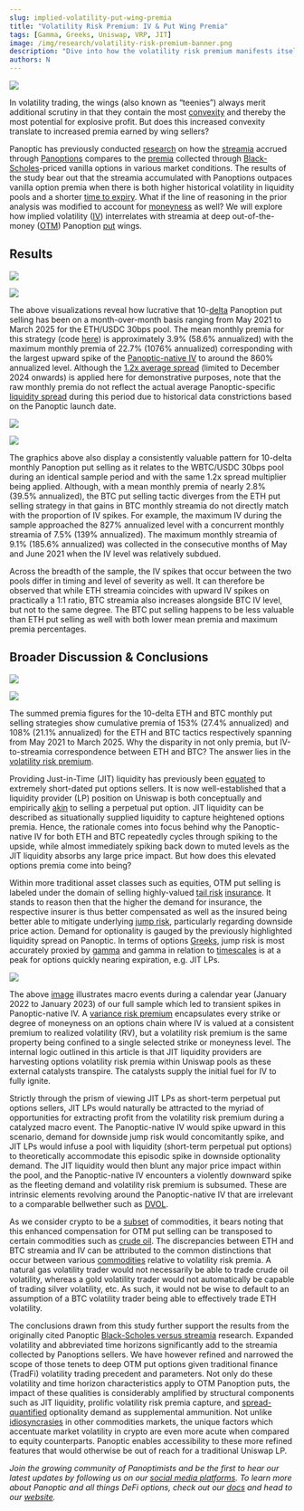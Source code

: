 ```yaml
---
slug: implied-volatility-put-wing-premia
title: "Volatility Risk Premium: IV & Put Wing Premia"
tags: [Gamma, Greeks, Uniswap, VRP, JIT]
image: /img/research/volatility-risk-premium-banner.png
description: "Dive into how the volatility risk premium manifests itself in OTM put options as well as how this premium can be exploited on the Panoptic platform."
authors: N
---
```


![](./volatility-risk-premium-banner.png)

In volatility trading, the wings (also known as “teenies”) always merit additional scrutiny in that they contain the most [convexity](/research/gamma-scalping#positive-convexity) and thereby the most potential for explosive profit. But does this increased convexity translate to increased premia earned by wing sellers?

  

Panoptic has previously conducted [research](/research/streamia-vs-black-scholes) on how the [streamia](/research/streamia-101) accrued through [Panoptions](/docs/terms/panoption) compares to the [premia](/docs/terms/premium) collected through [Black-Scholes](/docs/terms/blackscholes)-priced vanilla options in various market conditions. The results of the study bear out that the streamia accumulated with Panoptions outpaces vanilla option premia when there is both higher historical volatility in liquidity pools and a shorter [time to expiry](/research/essential-options-strategies-to-know#how-panoptics-perpetual-options-have-effective-dtes). What if the line of reasoning in the prior analysis was modified to account for [moneyness](/docs/product/moneyness) as well? We will explore how implied volatility ([IV](/docs/terms/implied_volatility)) interrelates with streamia at deep out-of-the-money ([OTM](/docs/terms/out_of_the_money)) Panoption [put](/docs/terms/put) wings.

  

## Results

![](./01.png)


![](./02.png)

The above visualizations reveal how lucrative that 10-[delta](/research/understanding-delta-risk#what-is-delta) Panoption put selling has been on a month-over-month basis ranging from May 2021 to March 2025 for the ETH/USDC 30bps pool. The mean monthly premia for this strategy (code [here](https://github.com/panoptic-labs/research/tree/main/_research-bites/20250409)) is approximately 3.9% (58.6% annualized) with the maximum monthly premia of 22.7% (1076% annualized) corresponding with the largest upward spike of the [Panoptic-native IV](/research/new-formulation-implied-volatility) to around the 860% annualized level. Although the [1.2x average spread](/research/loss-versus-panoptic-why-lps-are-losing) (limited to December 2024 onwards) is applied here for demonstrative purposes, note that the raw monthly premia do not reflect the actual average Panoptic-specific [liquidity spread](/research/liquidity-spread) during this period due to historical data constrictions based on the Panoptic launch date.

![](./03.png)
  

![](./04.png)

The graphics above also display a consistently valuable pattern for 10-delta monthly Panoption put selling as it relates to the WBTC/USDC 30bps pool during an identical sample period and with the same 1.2x spread multiplier being applied. Although, with a mean monthly premia of nearly 2.8% (39.5% annualized), the BTC put selling tactic diverges from the ETH put selling strategy in that gains in BTC monthly streamia do not directly match with the proportion of IV spikes. For example, the maximum IV during the sample approached the 827% annualized level with a concurrent monthly streamia of 7.5% (139% annualized). The maximum monthly streamia of 9.1% (185.6% annualized) was collected in the consecutive months of May and June 2021 when the IV level was relatively subdued.

  

Across the breadth of the sample, the IV spikes that occur between the two pools differ in timing and level of severity as well. It can therefore be observed that while ETH streamia coincides with upward IV spikes on practically a 1:1 ratio, BTC streamia also increases alongside BTC IV level, but not to the same degree. The BTC put selling happens to be less valuable than ETH put selling as well with both lower mean premia and maximum premia percentages.

  

## Broader Discussion & Conclusions

  

![](./05.png)

  

![](./06.png)

The summed premia figures for the 10-delta ETH and BTC monthly put selling strategies show cumulative premia of 153% (27.4% annualized) and 108% (21.1% annualized) for the ETH and BTC tactics respectively spanning from May 2021 to March 2025. Why the disparity in not only premia, but IV-to-streamia correspondence between ETH and BTC? The answer lies in the [volatility risk premium](https://www.amazon.com/Positional-Option-Trading-Wiley/dp/1119583519).

  

Providing Just-in-Time (JIT) liquidity has previously been [equated](/research/demystifying-IL-LVR-JIT-MEV#3-just-in-time-jit-liquidity) to extremely short-dated put options sellers. It is now well-established that a liquidity provider (LP) position on Uniswap is both conceptually and empirically [akin](/blog/uniswap-lp-equals-options#lps-are-options-sellers) to selling a perpetual put option. JIT liquidity can be described as situationally supplied liquidity to capture heightened options premia. Hence, the rationale comes into focus behind why the Panoptic-native IV for both ETH and BTC repeatedly cycles through spiking to the upside, while almost immediately spiking back down to muted levels as the JIT liquidity absorbs any large price impact. But how does this elevated options premia come into being?

  

Within more traditional asset classes such as equities, OTM put selling is labeled under the domain of selling highly-valued [tail risk](/research/uniswap-violates-geometric-brownian-motion)  [insurance](https://papers.ssrn.com/sol3/papers.cfm?abstract_id=2990542). It stands to reason then that the higher the demand for insurance, the respective insurer is thus better compensated as well as the insured being better able to mitigate underlying [jump risk](https://papers.ssrn.com/sol3/papers.cfm?abstract_id=2909163), particularly regarding downside price action. Demand for optionality is gauged by the previously highlighted liquidity spread on Panoptic. In terms of options [Greeks](/research/understanding-the-greeks-series), jump risk is most accurately proxied by [gamma](/research/understanding-the-greeks-series#gamma-%CE%B3) and gamma in relation to [timescales](/research/timescales-in-panoptic) is at a peak for options quickly nearing expiration, e.g. JIT LPs.

  

![](./07.jpg)

The above [image](/research/stay-in-range-uniswap-v3) illustrates macro events during a calendar year (January 2022 to January 2023) of our full sample which led to transient spikes in Panoptic-native IV. A [variance risk premium](/research/reverse-gamma-scalping#variance-risk-premium) encapsulates every strike or degree of moneyness on an options chain where IV is valued at a consistent premium to realized volatility (RV), but a volatility risk premium is the same property being confined to a single selected strike or moneyness level. The internal logic outlined in this article is that JIT liquidity providers are harvesting options volatility risk premia within Uniswap pools as these external catalysts transpire. The catalysts supply the initial fuel for IV to fully ignite.

  

Strictly through the prism of viewing JIT LPs as short-term perpetual put options sellers, JIT LPs would naturally be attracted to the myriad of opportunities for extracting profit from the volatility risk premium during a catalyzed macro event. The Panoptic-native IV would spike upward in this scenario, demand for downside jump risk would concomitantly spike, and JIT LPs would infuse a pool with liquidity (short-term perpetual put options) to theoretically accommodate this episodic spike in downside optionality demand. The JIT liquidity would then blunt any major price impact within the pool, and the Panoptic-native IV encounters a violently downward spike as the fleeting demand and volatility risk premium is subsumed. These are intrinsic elements revolving around the Panoptic-native IV that are irrelevant to a comparable bellwether such as [DVOL](/research/comparing-uniswap-deribit-implied-volatilities).

  

As we consider crypto to be a [subset](/research/derivatives-solve-uniswap-doom-loop) of commodities, it bears noting that this enhanced compensation for OTM put selling can be transposed to certain commodities such as [crude oil](https://jpmcc-gcard.com/digest-uploads/2021-winter/GCARD%20Bouchouev%20Winter%202021.pdf). The discrepancies between ETH and BTC streamia and IV can be attributed to the common distinctions that occur between various [commodities](https://www.amazon.com/Retail-Options-Trading-Andrew-Mack/dp/B0DLBCWGBS) relative to volatility risk premia. A natural gas volatility trader would not necessarily be able to trade crude oil volatility, whereas a gold volatility trader would not automatically be capable of trading silver volatility, etc. As such, it would not be wise to default to an assumption of a BTC volatility trader being able to effectively trade ETH volatility.

  

The conclusions drawn from this study further support the results from the originally cited Panoptic [Black-Scholes versus streamia](/research/streamia-vs-black-scholes) research. Expanded volatility and abbreviated time horizons significantly add to the streamia collected by Panoptions sellers. We have however refined and narrowed the scope of those tenets to deep OTM put options given traditional finance (TradFi) volatility trading precedent and parameters. Not only do these volatility and time horizon characteristics apply to OTM Panoption puts, the impact of these qualities is considerably amplified by structural components such as JIT liquidity, prolific volatility risk premia capture, and [spread-quantified](https://x.com/guil_lambert/status/1882533579097518560) optionality demand as supplemental ammunition. Not unlike [idiosyncrasies](https://www.amazon.com/Virtual-Barrels-Quantitative-Springer-Economics/dp/3031361539) in other commodities markets, the unique factors which accentuate market volatility in crypto are even more acute when compared to equity counterparts. Panoptic enables accessibility to these more refined features that would otherwise be out of reach for a traditional Uniswap LP.

*Join the growing community of Panoptimists and be the first to hear our latest updates by following us on our [social media platforms](https://links.panoptic.xyz/all). To learn more about Panoptic and all things DeFi options, check out our [docs](/docs/intro) and head to our [website](https://panoptic.xyz/).*
